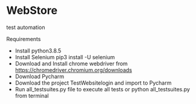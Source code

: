 # WebStore
test automation

Requirements
- Install python3.8.5
- Install Selenium
    pip3 install -U selenium   
- Download and Install chrome webdriver from
    https://chromedriver.chromium.org/downloads
- Download Pycharm
- Download the project TestWebsitelogin and import to Pycharm
- Run all_testsuites.py file to execute all tests
  or
  python all_testsuites.py from terminal


